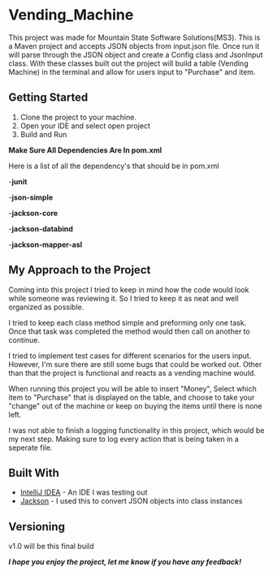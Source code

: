 # Vending_Machine

This project was made for Mountain State Software Solutions(MS3). This is a Maven project and accepts JSON objects from input.json file. Once run it will parse through the JSON object and create a Config class and JsonInput class. With these classes built out the project will build a table (Vending Machine) in the terminal and allow for users input to "Purchase" and item.

## Getting Started

  1. Clone the project to your machine.
  2. Open your IDE and select open project
  3. Build and Run

**Make Sure All Dependencies Are In pom.xml**

Here is a list of all the dependency's that should be in pom.xml

-**junit**

-**json-simple**

-**jackson-core**

-**jackson-databind**

-**jackson-mapper-asl**

## My Approach to the Project

Coming into this project I tried to keep in mind how the code would look while someone was reviewing it. So I tried to keep it as neat and well organized as possible.

I tried to keep each class method simple and preforming only one task. Once that task was completed the method would then call on another to continue.

I tried to implement test cases for different scenarios for the users input. However, I'm sure there are still some bugs that could be worked out. Other than that the project is functional and reacts as a vending machine would.

When running this project you will be able to insert "Money", Select which item to "Purchase" that is displayed on the table, and choose to take your "change" out of the machine or keep on buying the items until there is none left.

I was not able to finish a logging functionality in this project, which would be my next step. Making sure to log every action that is being taken in a seperate file.

## Built With

* [IntelliJ IDEA](https://www.jetbrains.com/idea/) - An IDE I was testing out
* [Jackson](https://github.com/FasterXML/jackson-core) - I used this to convert JSON objects into class instances

## Versioning
v1.0 will be this final build

***I hope you enjoy the project, let me know if you have any feedback!***
